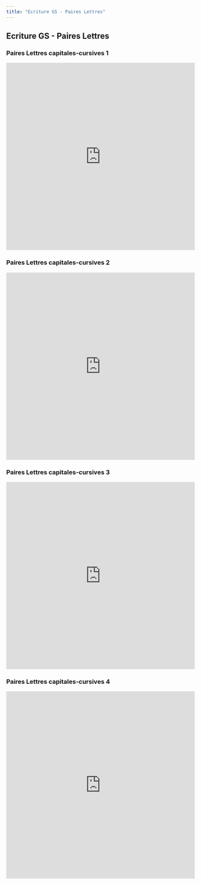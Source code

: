 ```yaml
---
title: "Ecriture GS - Paires Lettres"
---
```


## Ecriture GS - Paires Lettres


### Paires Lettres capitales-cursives 1
<iframe src="https://learningapps.org/watch?v=pfcytyhjk20" style="border:0px;width:100%;height:500px" webkitallowfullscreen="true" mozallowfullscreen="true"></iframe>


### Paires Lettres capitales-cursives 2 
<iframe src="https://learningapps.org/watch?v=pejcpe3tv20" style="border:0px;width:100%;height:500px" webkitallowfullscreen="true" mozallowfullscreen="true"></iframe>


### Paires Lettres capitales-cursives 3
<iframe src="https://learningapps.org/watch?v=pkbwortt320" style="border:0px;width:100%;height:500px" webkitallowfullscreen="true" mozallowfullscreen="true"></iframe>


### Paires Lettres capitales-cursives 4
<iframe src="https://learningapps.org/watch?v=pupemfipt20" style="border:0px;width:100%;height:500px" webkitallowfullscreen="true" mozallowfullscreen="true"></iframe>


